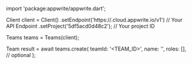 import 'package:appwrite/appwrite.dart';

Client client = Client()
    .setEndpoint('https://<REGION>.cloud.appwrite.io/v1') // Your API Endpoint
    .setProject('5df5acd0d48c2'); // Your project ID

Teams teams = Teams(client);

Team result = await teams.create(
    teamId: '<TEAM_ID>',
    name: '<NAME>',
    roles: [], // optional
);
